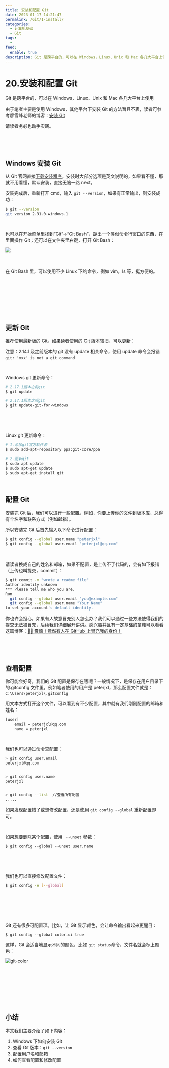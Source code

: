 ```yaml
---
title: 安装和配置 Git
date: 2023-01-17 14:21:47
permalink: /Git/1-install/
categories:
  - 计算机基础
  - Git
tags:
  - 
feed:
  enable: true
description: Git 是跨平台的，可以在 Windows，Linux、Unix 和 Mac 各几大平台上使用
---
```

# 20.安装和配置 Git

Git 是跨平台的，可以在 Windows，Linux、Unix 和 Mac 各几大平台上使用

<!-- more -->

由于笔者主要是使用 Windows，其他平台下安装 Git 的方法暂且不表，读者可参考廖雪峰老师的博客：[安装 Git](https://www.liaoxuefeng.com/wiki/896043488029600/896067074338496)

请读者务必也动手实践。

‍

‍

## Windows 安装 Git

从 Git 官网直接[下载安装程序](https://git-scm.com/downloads)，安装时大部分选项是英文说明的，如果看不懂，那就不用看懂，默认安装，直接无脑一路 next。

安装完成后，重新打开 cmd，输入 `git --version`​，如果有正常输出，则安装成功：

```bash
$ git --version
git version 2.31.0.windows.1
```

‍

也可以在开始菜单里找到“Git”->“Git Bash”，蹦出一个类似命令行窗口的东西，在里面操作 Git；还可以在文件夹里右键，打开 Git Bash：

​![](https://image.peterjxl.com/blog/image-20240602165644-33g21cf.png)​

‍

在 Git Bash 里，可以使用不少 Linux 下的命令，例如 vim，ls 等，挺方便的。

‍

‍

‍

‍

## 更新 Git

推荐使用最新版的 Git。如果读者使用的 Git 版本较旧，可以更新：

注意：2.14.1 及之前版本的 git 没有 update 相关命令，使用 update 命令会报错 `git: 'xxx' is not a git command`​

‍

Windows git 更新命令：

```bash
# 2.17.1版本之前git
$ git update

# 2.17.1版本之后git
$ git update-git-for-windows
```

‍

‍

Linux git 更新命令：

```bash
# 1.添加git官方软件源
$ sudo add-apt-repository ppa:git-core/ppa

# 2.更新git
$ sudo apt update
$ sudo apt-get update
$ sudo apt-get install git
```

‍

## 配置 Git

安装完 Git 后，我们可以进行一些配置。例如，你要上传你的文件到版本库，总得有个名字和联系方式（例如邮箱）。

所以安装完 Git 后首先输入以下命令进行配置：

```bash
$ git config --global user.name "peterjxl"
$ git config --global user.email "peterjxl@qq.com"
```

‍

请读者换成自己的姓名和邮箱，如果不配置，是上传不了代码的，会有如下报错（上传也叫提交，commit）：

```bash
$ git commit -m "wrote a readme file"
Author identity unknown
*** Please tell me who you are.
Run
  git config --global user.email "you@example.com"
  git config --global user.name "Your Name"
to set your account's default identity.
```

你也许会担心，如果有人故意冒充别人怎么办？我们可以通过一些方法使得我们的提交无法被冒充，后续我们详细展开讲讲。感兴趣并且有一定基础的童鞋可以看看这篇博客：[👨‍💻 震惊！竟然有人在 GitHub 上冒充我的身份！](https://spencerwoo.com/blog/wait-this-is-not-my-commit)

‍

‍

## 查看配置

你可能会好奇，我们的 Git 配置是保存在哪呢？一般情况下，是保存在用户目录下的\.gitconfig 文件里，例如笔者使用的用户是 peterjxl，那么配置文件就是：`C:\Users\peterjxl\.gitconfig`​

用文本方式打开这个文件，可以看到有不少配置，其中就有我们刚刚配置的邮箱和姓名：

```bash
[user]
	email = peterjxl@qq.com
	name = peterjxl
```

‍

我们也可以通过命令查配置：

```bash
> git config user.email
peterjxl@qq.com


> git config user.name
peterjxl


> git config --list  //查看所有配置
.....
```

如果发现配置错了或想修改配置，还是使用 `git config --global` ​重新配置即可。

‍

如果想要删除某个配置，使用 ` --unset` ​参数：

```shell
$ git config --global --unset user.name
```

‍

‍

我们也可以直接修改配置文件：

```bash
$ git config -e [--global]
```

‍

‍

‍

Git 还有很多可配置项。比如，让 Git 显示颜色，会让命令输出看起来更醒目：

```
$ git config --global color.ui true
```

这样，Git 会适当地显示不同的颜色，比如 `git status`​ 命令，文件名就会标上颜色：

​![git-color](https://image.peterjxl.com/blog/0-1590668494785.png)​

‍

‍

‍

‍

## 小结

本文我们主要介绍了如下内容：

1. Windows 下如何安装 Git
2. 查看 Git 版本：`git --version`​
3. 配置用户名和邮箱
4. 如何查看配置和修改配置
